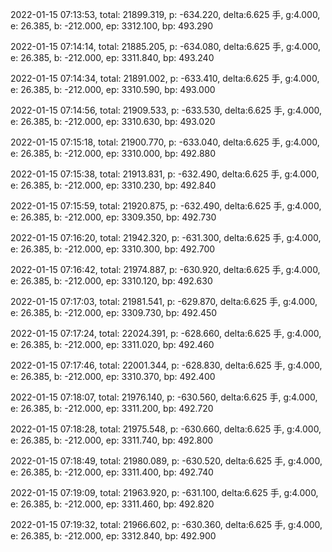 2022-01-15 07:13:53, total: 21899.319, p: -634.220, delta:6.625 手, g:4.000, e: 26.385, b: -212.000, ep: 3312.100, bp: 493.290

2022-01-15 07:14:14, total: 21885.205, p: -634.080, delta:6.625 手, g:4.000, e: 26.385, b: -212.000, ep: 3311.840, bp: 493.240

2022-01-15 07:14:34, total: 21891.002, p: -633.410, delta:6.625 手, g:4.000, e: 26.385, b: -212.000, ep: 3310.590, bp: 493.000

2022-01-15 07:14:56, total: 21909.533, p: -633.530, delta:6.625 手, g:4.000, e: 26.385, b: -212.000, ep: 3310.630, bp: 493.020

2022-01-15 07:15:18, total: 21900.770, p: -633.040, delta:6.625 手, g:4.000, e: 26.385, b: -212.000, ep: 3310.000, bp: 492.880

2022-01-15 07:15:38, total: 21913.831, p: -632.490, delta:6.625 手, g:4.000, e: 26.385, b: -212.000, ep: 3310.230, bp: 492.840

2022-01-15 07:15:59, total: 21920.875, p: -632.490, delta:6.625 手, g:4.000, e: 26.385, b: -212.000, ep: 3309.350, bp: 492.730

2022-01-15 07:16:20, total: 21942.320, p: -631.300, delta:6.625 手, g:4.000, e: 26.385, b: -212.000, ep: 3310.300, bp: 492.700

2022-01-15 07:16:42, total: 21974.887, p: -630.920, delta:6.625 手, g:4.000, e: 26.385, b: -212.000, ep: 3310.120, bp: 492.630

2022-01-15 07:17:03, total: 21981.541, p: -629.870, delta:6.625 手, g:4.000, e: 26.385, b: -212.000, ep: 3309.730, bp: 492.450

2022-01-15 07:17:24, total: 22024.391, p: -628.660, delta:6.625 手, g:4.000, e: 26.385, b: -212.000, ep: 3311.020, bp: 492.460

2022-01-15 07:17:46, total: 22001.344, p: -628.830, delta:6.625 手, g:4.000, e: 26.385, b: -212.000, ep: 3310.370, bp: 492.400

2022-01-15 07:18:07, total: 21976.140, p: -630.560, delta:6.625 手, g:4.000, e: 26.385, b: -212.000, ep: 3311.200, bp: 492.720

2022-01-15 07:18:28, total: 21975.548, p: -630.660, delta:6.625 手, g:4.000, e: 26.385, b: -212.000, ep: 3311.740, bp: 492.800

2022-01-15 07:18:49, total: 21980.089, p: -630.520, delta:6.625 手, g:4.000, e: 26.385, b: -212.000, ep: 3311.400, bp: 492.740

2022-01-15 07:19:09, total: 21963.920, p: -631.100, delta:6.625 手, g:4.000, e: 26.385, b: -212.000, ep: 3311.460, bp: 492.820

2022-01-15 07:19:32, total: 21966.602, p: -630.360, delta:6.625 手, g:4.000, e: 26.385, b: -212.000, ep: 3312.840, bp: 492.900